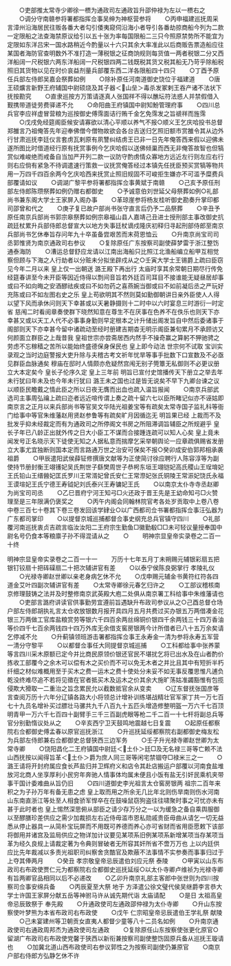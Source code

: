 <!-- { "loadSidebar": true } -->
　　○吏部推太常寺少卿徐一槚为通政司左通政旨升邵仲禄为左以一槚右之
　　○调分守南赣参将署都指挥佥事吴绅为神枢营参将
　　○丙申福建巡抚周采言漳州沿海居民往贩各番大者勾引倭夷窥伺沿海小者导引各番劫掠商船今列为二款一定限船之法查海禁原议给引以五十张为率每国限船二三只今照原禁势所不能宜为定限如东洋吕宋一国水路稍近今酌量以十六只其余大率准此以后商贩告票造船应往某国者海防官查明数外不准打造一薄税银之征商饷规则每货值一两者税银二分又西洋船阔一尺税银六两东洋船阔一尺税银四两二钱既税其货又税其船无乃苛乎除船税照旧其货物以见在时价哀益剂量兵部覆东西二洋各限船四十四只
　　○丁酉予原任兵部左侍郎吴嘉会祭葬如例
　　○除补原任河南道御史饶位于福建道
　　○唐王硕爌言新野王府辅国中尉硕烧及其子器＜山垒＞毒杀发冢剌王吞产诸不法状下抚按勘究
　　○直隶巡按方万策请逐真人张国祥不得以醮坛符法惑人并禁假借入觐携带道徒劳费驿递不允
　　○命阳曲王府镇国中尉知魵管理府事
　　○四川总兵官李应祥虚冒营粮为巡按御史傅霈面诘行贿千金乞免霈发之旨禠祥而旌霈
　　○戊戌免经筵阁臣候安请寡欲以清心平顺以养气不报○顺义王乞庆哈投书总督郑雒言乃祖俺答先年迎奉佛僧今僧物故欲会各台吉送归乞照旧额市赏雒令其从边外行甘肃巡抚李廷仪言套虏瓦剌原有夙讐纠结虏王已非一日先年俺答西来假以迎佛未遂所图比时借道经行原有抚赏事例今乞庆哈假以送佛倾巢而西无非俺答故智也但犒赏似难峻绝而戒备自当加严开列二款一议防守酌虏情众寡地方远近左行则左应右行则右应倘有紧急不待调遣速行策救一议抚赏俺答经过本镇先任抚臣预买赏犒等物共用一万四千四百余两今乞庆哈西来抚赏止照旧规固不可峻拒生嫌亦不可滥予糜费兵部覆请如议
　　○调湖广黎平参将署都指挥佥事黄斌于南赣
　　○己亥予原任刑部左侍郎陈瓒祭葬如例仍赠右都御史
　　○予诚意伯刘世延父母祭葬如例○礼部尚书兼东阁大学士王家屏入阁办事
　　○革琼崖参将杨友桂听御史勘奏升掌印都司邵曾和代之
　　○庚子复已故户部尚书张守直言后仍予二品祭葬
　　○辛丑予原任南京兵部尚书郭宗皋祭葬如例宗皋福山县人嘉靖己丑进士授刑部主事改御史抗疏廷杖累升兵部侍郎总督宣大以地方失事廷杖谪戍隆庆初释归寻起刑部侍郎至南京兵部尚书乞休奉旨存问年九十卒虽备尝艰苦而末荷恩恤云
　　○升南京尚宝司司丞郭惟贤为南京通政司右参议
　　○复除原任广东按察司副使薛梦雷于浙江整饬通泰海防
　　○漕运总督舒应龙请以江南出海船只比照江北渔船编立船甲互相觉察但顾与下海之人行劫者以分赃未分拟坐辟戍从之○壬寅大学士王锡爵上疏曰臣窃见今年二月以来  皇上仅一出朝送  潞王殿下再出行  太庙时享其余常朝日期尽行传免经筵春讲至今未开臣等因近侍得以剽间音旨若外廷百司耳目不接谁能无疑昼居却事或曰不如向晦之安酒醪祛疾或曰不如勿药之喜燕婉当御或曰不如前凝后丞之严玩好充陈或曰不如左图右史之乐  皇上苟欲明其不然则莫如勤御朝讲日亲外臣使人人得以望下风而承休问则天下幸甚或以天暑静摄则十二时中以六时宴息三时游衍一时定省  慈闱二时看阅章奏使群下晓然知意在尊生不在厌事在色养不在佚乐也则天下亦幸甚又或以天工人代不必事事身勤则早定根本之计升储出阁发旨自中然后委诸事于阁部则天下亦幸甚今留中诸疏动至经时册建吉期杳无明示阁臣兼旬累月不承顾访又何颜面立群臣之上哉昔我  皇祖世宗亦尝斋居西内然手不操奇赢之算躬不狎驰骋之劳虑不忘稼穑之苦所以能始终盛德保身保民也  皇上即今动法  世宗何不试取  宝训实录观之当时边庭警报大吏升除与夫稽古考文祈年忧旱等事手批数下口宣数及不必亟见群臣血脉通矣  穆庙在邸时人情颇亦危疑然宫闱无别子筦簟无私御则不必更议册立大本定矣今  皇长子伦序久定  皇上三年前  明旨已宣付史馆播传天下册立之举去年未行犹曰年未及也今年未行犹曰  潞王未之国也过是皆无说矣不早下九卿台谏之议以顺臣民瞻戴之情此臣之所以日夜无膺而出血也疏入温旨报闻
　　○南京兵部武选司主事周弘禴上疏曰迩者远近喧传谓上奏之疏十留六七以臣所睹记似亦不诬姑即南京言之正月以来兵部尚书等官吴文华陆光祖姜宝等有疏矣太常寺国子监礼科等衙门给事中等官朱维藩赵用贤赵参鲁等有疏矣旷月因循迄无  明旨果已经  上裁而不及批发乎抑未经裁定而有为通政司之所停阁文书房之所阻滞调旨辅臣之所规避乎  皇长子年已八龄正出就外传之日大小臣工不谋而合接踵连疏可以知人心矣  皇上竟未闻发号正名晓示天下徒使无知之人据私意而揣摩乞采举朝舆论一应章疏俱赐省发册立大事尤宜独断则国本定而言路通万世之治安可保矣不报○癸卯成安伯郭邦相承袭祖爵
　　○甲辰遣阳武侯薛钲修撰唐文献等为正使简讨徐应聘行人陈容淳等为副使持节册封衡王翊镬妃吴氏荆世子繇樊周世子恭枵东垣王翊铠妃高氏稷山王珵堉妃王氏铅山王缙醟妃匡氏罗川王常湑妃曾氏安仁王常漈妃张氏铜陵王常浱妃饶氏永福王谟塇妃王氏宁德王寿钺妃刘氏泰兴王寿镛妃王氏
　　○以南京太仆寺寺丞赵卿为尚宝司司丞
　　○乙巳晋府宁河王知弓□火还政于晋王先是王幼命知弓□火赞理至是三年限满仍褒奖之
　　○丙午内阁会同翰林院官考各处岁贡取中上卷八卷中卷三百七十卷其下卷三卷发回该学肄业○以广西都司佥书署都指挥佥事汪弘器为广东都司掌印
　　○以提督京城巡捕都督佥事史纲充总兵官镇守四川
　　○礼部覆河南巡抚衷贞吉疏言临汝汝阳二王府宗生勤鱼□徽勤殽□□未可轻议量授奉国中尉名号仍食本等粮廪子孙不得混请从之
　　○
　　明神宗显皇帝实录卷之二百一十终

明神宗显皇帝实录卷之二百一十一
　　万历十七年五月丁未朔赐元辅银彩扇五把银钉铰扇十把砗磲扇二十把次辅讲官有差
　　○以泰宁侯陈良弼掌行  孝陵礼仪
　　○光禄寺卿赵世卿以亲老身病乞休不允
　　○戊申赐元辅金书黄符红符各四道金艾叶四副次辅讲官有差
　　○太常寺卿徐元春乞归许之
　　○工部议稽核南京修理鼓铸之法并及时整修南京武英殿大庖二处俱从南京署工科给事中朱维藩请也
　　○吏部言潞府讲读官供事勤劳宜遵前旨遇缺升布政司参议从之○己酉总督仓场户部左侍郎胡执礼言太仓收放银数月报开具四月五月共费过买办银五万两借凑金花银三万两做工官库盐粮赏劳等银六千四百余两丝绵铜价银四千余两钱三十四万香油等价四千七百余两钱四十四万外库无余借支窖房银两今计所借者已八十五万余矣请乞停减不允
　　○升蓟镇领班游击署都指挥佥事王永寿金一清为参将永寿五军营一清分守黎平
　　○以都督佥事任大同提督京城巡捕
　　○工科都给事中张养蒙等言四川采木原额已定今并比商民原领价银还官民不堪扰乞将已出水及在山者酌价拣收工部覆今之余木可以偿有木之买价而不可以免无木者之并比且其中有短折半朽纤细之材似难概用至于买木之费一运木之费十使处分未妥不如无事反覆思惟凡逋负乾没终难尽追不若将见徵在官者抵买木及运木之价其余大施旷荡姑准蠲豁惟有包揽侵欺大猾取一二重治之旨念累民允以截数抵官余从变卖
　　○辽东督抚张国彦等言查阅万历十六年分辽镇各路大小将领总计增补训练堪战精壮官军家丁共一万七百七十九员名增补买过膘壮马骡共九千八百九十五匹头增造修整明盔一万六千七百顶明青甲一万六千七百四十副臂手三千三百副虎眼等枪二千二百一十七杆将副总兵等官分别勤惰议处从之
　　○辛亥西宁卫天鼓鸣地震越七日复震
　　○起原任都察院右佥都御史傅孟春以原官巡抚浙江
　　○升巡抚延绥都察院右副都御史梅友松为兵部左侍郎兼右佥都御史总督狭西三边军务
　　○壬子升光禄寺卿赵世卿为太常寺卿
　　○饶阳昌化二王府镇国中尉廷＜土仆＞廷□及无名禄三哥等亡赖不法山西抚按以闻得旨革＜土仆＞爵为庶人同三哥等闲宅禁锢夺□禄米三之一
　　○  潞王请将开封府属应食长芦盐归并卫辉府义和店令其赴店搬运户部覆以河南食盐堆放河北商人坐享厚利小民穷年奔驰人情事体均属未便且小饭有盐无引奸民乘机夹带事干国计委难曲从旨仍旧
　　○四川道御史李光祖言太仓窖房银两  祖宗二百年来积之为子孙万年有备无患之虑  皇上取而用之所余无几比年北则伤旱南则伤水河南山东南直浙江等处至人相食骄军悍卒在在鼓噪鼠窃狗盗往往啸聚时事之可忧亦未有甚于此时者也  皇上惕然深思俯从部臣之请少存万分之一以为缓急之备自乘舆服御以至醪膳珍差供应之需少加裁损左右近侍毋滥市恩私勋戚贵臣毋曲从请乞一切无益悉从停止器具一从简朴宝玩屏而不用既可养德而养心亦可省财而省用臣愿敕下该部将御用并诸宫及监局供应之物详加计议要见某项系旧例某项系新增某项当存某项当革为经久良规上请裁定著为令典则冒破者无所容其奸所省不啻万万也  上以内廷供应比先年裁减以多责光祖职司纠察舍贪酷官及欺蔽不法事情不实参奏而事事归过于上夺其俸两月
　　○癸丑  孝宗敬皇帝忌辰遣伯刘应元祭  泰陵
　　○甲寅以山东布政司右布政使贾仁元为都察院右佥都御史巡抚延绥○以太仆寺卿卢维祯为光禄寺卿有旨两卿官品相同以后不必递改
　　○乙卯升南京礼部主客郎中张世则为四川按察司佥事安绵兵备
　　○丙辰夏至大祭  地于  方泽遣公徐文璧代侯吴继爵李言恭大学士许国王家屏分献五岳等神驸马许从诚先期代诣  太庙请配
　　○是日  太祖高皇帝忌辰致祭于  奉先殿
　　○升通政使司左通政邵仲禄为太仆寺卿
　　○升山东按察使叶梦熊为本省布政司右布政使
　　○戊午  仁宗昭皇帝忌辰遣伯王学礼祭  献陵
　　○己未宴建州等卫朝贡女直夷人都督少童等八十二员名如例
　　○升南京通政使司右通政周邦杰为通政使司左通政
　　○复除原任山东按察使张更化原官○留湖广布政司右布政使党馨于狭西以新衔兼按察司副使整饬固原兵备从巡抚王璇请也
　　○加冀北道山西布政使司右参议郭性之为按察司副使仍兼原官
　　○南京户部右侍郎方弘静乞休不许
